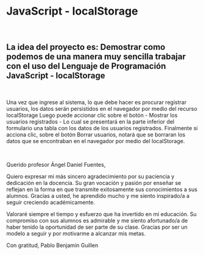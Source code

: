 <h1>JavaScript - localStorage</h1>
<br>

<h2>La idea del proyecto es: Demostrar como podemos de una manera muy sencilla trabajar con el uso del Lenguaje de Programación JavaScript - localStorage
</h2>
<br>
<p>
Una vez que ingrese al sistema, lo que debe hacer es procurar registrar usuarios, los datos serán persistidos en el navegador por medio del recurso localStorage
Luego puede accionar clic sobre el botón - Mostrar los usuarios registrados - Lo cual se presentará en la parte inferior del formulario una tabla con los datos de 
los usuarios registrados.
Finalmente si acciona clic, sobre el botón Borrar usuarios, notará que se borraran los datos que se encontraban en el navegador por medio del localStorage. </p>

<br>
<p>
Querido profesor Ángel Daniel Fuentes,

Quiero expresar mi más sincero agradecimiento por su paciencia y dedicación en la docencia. Su gran vocación y pasión por enseñar se reflejan en la forma en que transmite exitosamente sus conocimientos a sus alumnos. Gracias a usted, he aprendido mucho y me siento inspirado/a a seguir creciendo académicamente.

Valoraré siempre el tiempo y esfuerzo que ha invertido en mi educación. Su compromiso con sus alumnos es admirable y me siento afortunado/a de haber tenido la oportunidad de ser parte de su clase. Gracias por ser un modelo a seguir y por motivarme a alcanzar mis metas.

Con gratitud,
Pablo Benjamin Guillen
</p>